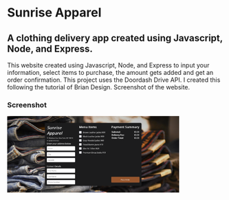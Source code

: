 <h1>Sunrise Apparel</h1>

<h2>A clothing delivery app created using Javascript, Node, and Express.</h2>

<p>This website created using Javascript, Node, and Express to input your information, select items to purchase, the amount gets added and get an order confirmation. This project uses the Doordash Drive API. I created this following the tutorial of Brian Design. Screenshot of the website.</p>

### Screenshot

<img src="./screenshot.png" width="400">
